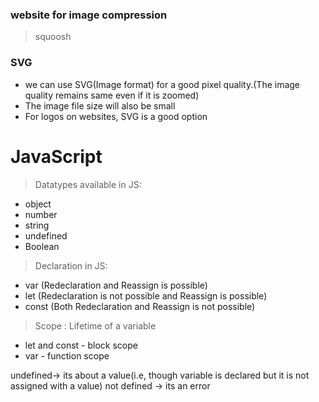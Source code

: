 ### website for image compression

> squoosh

### SVG

- we can use SVG(Image format) for a good pixel quality.(The image quality remains same even if it is zoomed)
- The image file size will also be small
- For logos on websites, SVG is a good option

# JavaScript

> Datatypes available in JS:

- object
- number
- string
- undefined
- Boolean

> Declaration in JS:

- var (Redeclaration and Reassign is possible)
- let (Redeclaration is not possible and Reassign is possible)
- const (Both Redeclaration and Reassign is not possible)

> Scope : Lifetime of a variable

- let and const - block scope
- var - function scope

undefined-> its about a value(i.e, though variable is declared but it is not assigned with a value)
not defined -> its an error

